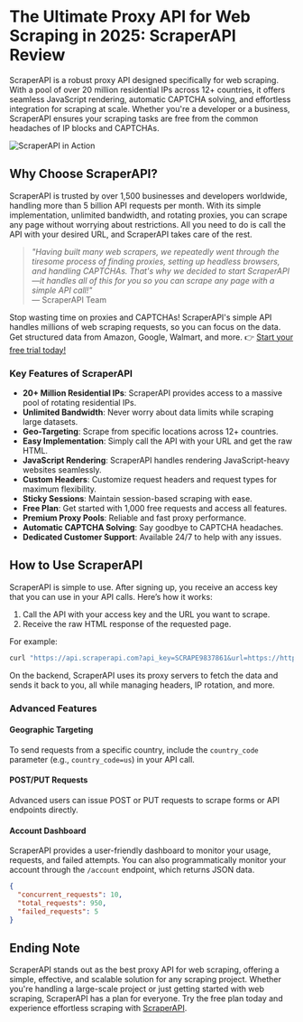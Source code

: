 
# The Ultimate Proxy API for Web Scraping in 2025: ScraperAPI Review

ScraperAPI is a robust proxy API designed specifically for web scraping. With a pool of over 20 million residential IPs across 12+ countries, it offers seamless JavaScript rendering, automatic CAPTCHA solving, and effortless integration for scraping at scale. Whether you're a developer or a business, ScraperAPI ensures your scraping tasks are free from the common headaches of IP blocks and CAPTCHAs.

![ScraperAPI in Action](https://www.boxpiper.com/779cab4c054e767248e43be74fabf94c/scraperapi-1.gif)

## Why Choose ScraperAPI?

ScraperAPI is trusted by over 1,500 businesses and developers worldwide, handling more than 5 billion API requests per month. With its simple implementation, unlimited bandwidth, and rotating proxies, you can scrape any page without worrying about restrictions. All you need to do is call the API with your desired URL, and ScraperAPI takes care of the rest.

> _"Having built many web scrapers, we repeatedly went through the tiresome process of finding proxies, setting up headless browsers, and handling CAPTCHAs. That's why we decided to start ScraperAPI—it handles all of this for you so you can scrape any page with a simple API call!"_  
> — ScraperAPI Team

Stop wasting time on proxies and CAPTCHAs! ScraperAPI's simple API handles millions of web scraping requests, so you can focus on the data. Get structured data from Amazon, Google, Walmart, and more. 👉 [Start your free trial today!](https://bit.ly/Scraperapi)

### Key Features of ScraperAPI

- **20+ Million Residential IPs**: ScraperAPI provides access to a massive pool of rotating residential IPs.
- **Unlimited Bandwidth**: Never worry about data limits while scraping large datasets.
- **Geo-Targeting**: Scrape from specific locations across 12+ countries.
- **Easy Implementation**: Simply call the API with your URL and get the raw HTML.
- **JavaScript Rendering**: ScraperAPI handles rendering JavaScript-heavy websites seamlessly.
- **Custom Headers**: Customize request headers and request types for maximum flexibility.
- **Sticky Sessions**: Maintain session-based scraping with ease.
- **Free Plan**: Get started with 1,000 free requests and access all features.
- **Premium Proxy Pools**: Reliable and fast proxy performance.
- **Automatic CAPTCHA Solving**: Say goodbye to CAPTCHA headaches.
- **Dedicated Customer Support**: Available 24/7 to help with any issues.

## How to Use ScraperAPI

ScraperAPI is simple to use. After signing up, you receive an access key that you can use in your API calls. Here’s how it works:

1. Call the API with your access key and the URL you want to scrape.
2. Receive the raw HTML response of the requested page.

For example:

```bash
curl "https://api.scraperapi.com?api_key=SCRAPE9837861&url=https://httpbin.org/ip"
```

On the backend, ScraperAPI uses its proxy servers to fetch the data and sends it back to you, all while managing headers, IP rotation, and more.

### Advanced Features

#### Geographic Targeting
To send requests from a specific country, include the `country_code` parameter (e.g., `country_code=us`) in your API call.

#### POST/PUT Requests
Advanced users can issue POST or PUT requests to scrape forms or API endpoints directly.

#### Account Dashboard
ScraperAPI provides a user-friendly dashboard to monitor your usage, requests, and failed attempts. You can also programmatically monitor your account through the `/account` endpoint, which returns JSON data.

```json
{
  "concurrent_requests": 10,
  "total_requests": 950,
  "failed_requests": 5
}
```

## Ending Note

ScraperAPI stands out as the best proxy API for web scraping, offering a simple, effective, and scalable solution for any scraping project. Whether you're handling a large-scale project or just getting started with web scraping, ScraperAPI has a plan for everyone. Try the free plan today and experience effortless scraping with [ScraperAPI](https://bit.ly/Scraperapi).
